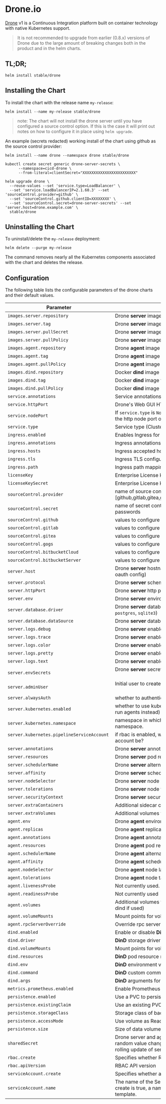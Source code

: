 # Drone.io

[Drone](http://readme.drone.io/) v1 is a Continuous Integration platform built on container technology with native Kubernetes support.

> It is not recommended to upgrade from earlier (0.8.x) versions of Drone due to the large amount of breaking changes both in the product and in the helm charts.

## TL;DR;

```console
helm install stable/drone
```

## Installing the Chart

To install the chart with the release name `my-release`:

```console
helm install --name my-release stable/drone
```

> note: The chart will not install the drone server until you have configured a source control option. If this is the case it will print out notes on how to configure it in place using `helm upgrade`.

An example (secrets redacted) working install of the chart using github as the source control provider:

```console
helm install --name drone --namespace drone stable/drone

kubectl create secret generic drone-server-secrets \
      --namespace=cicd-drone \
      --from-literal=clientSecret="XXXXXXXXXXXXXXXXXXXXXXXX"

helm upgrade drone \
  --reuse-values --set 'service.type=LoadBalancer' \
  --set 'service.loadBalancerIP=2.1.60.3' --set 'sourceControl.provider=github' \
  --set 'sourceControl.github.clientID=XXXXXXXX' \
  --set 'sourceControl.secret=drone-server-secrets' --set 'server.host=drone.example.com' \
  stable/drone
```

## Uninstalling the Chart

To uninstall/delete the `my-release` deployment:

```console
helm delete --purge my-release
```

The command removes nearly all the Kubernetes components associated with the
chart and deletes the release.

## Configuration

The following table lists the configurable parameters of the drone charts and their default values.

| Parameter                                         | Description                                                                                                                                         | Default                       |
| ------------------------------------------------- | --------------------------------------------------------------------------------------------------------------------------------------------------- | ----------------------------- |
| `images.server.repository`                        | Drone **server** image                                                                                                                              | `docker.io/drone/drone`       |
| `images.server.tag`                               | Drone **server** image tag                                                                                                                          | `1.6.1`                       |
| `images.server.pullSecret`                        | Drone **server** image pull secret                                                                                                                  | ``                            |
| `images.server.pullPolicy`                        | Drone **server** image pull policy                                                                                                                  | `IfNotPresent`                |
| `images.agent.repository`                         | Drone **agent** image                                                                                                                               | `docker.io/drone/agent`       |
| `images.agent.tag`                                | Drone **agent** image tag                                                                                                                           | `1.6.1`                       |
| `images.agent.pullPolicy`                         | Drone **agent** image pull policy                                                                                                                   | `IfNotPresent`                |
| `images.dind.repository`                          | Docker **dind** image                                                                                                                               | `docker.io/library/docker`    |
| `images.dind.tag`                                 | Docker **dind** image tag                                                                                                                           | `18.06.1-ce-dind`             |
| `images.dind.pullPolicy`                          | Docker **dind** image pull policy                                                                                                                   | `IfNotPresent`                |
| `service.annotations`                             | Service annotations                                                                                                                                 | `{}`                          |
| `service.httpPort`                                | Drone's Web GUI HTTP port                                                                                                                           | `80`                          |
| `service.nodePort`                                | If `service.type` is `NodePort` and this is non-empty, sets the http node port of the service                                                       | `32015`                       |
| `service.type`                                    | Service type (ClusterIP, NodePort or LoadBalancer)                                                                                                  | `ClusterIP`                   |
| `ingress.enabled`                                 | Enables Ingress for Drone                                                                                                                           | `false`                       |
| `ingress.annotations`                             | Ingress annotations                                                                                                                                 | `{}`                          |
| `ingress.hosts`                                   | Ingress accepted hostnames                                                                                                                          | `nil`                         |
| `ingress.tls`                                     | Ingress TLS configuration                                                                                                                           | `[]`                          |
| `ingress.path`                                    | Ingress path mapping                                                                                                                                | ``                            |
| `licenseKey`                                      | Enterprise License Key                                                                                                                              | ``                            |
| `licenseKeySecret`                                | Enterprise License Key Secret Name                                                                                                                  | ``                            |
| `sourceControl.provider`                          | name of source control provider [github,gitlab,gitea,gogs,bitbucketCloud,bitbucketServer]                                                           | ``                            |
| `sourceControl.secret`                            | name of secret containing source control keys and passwords                                                                                         | ``                            |
| `sourceControl.github`                            | values to configure github                                                                                                                          | see values.yaml               |
| `sourceControl.gitlab`                            | values to configure gitlab                                                                                                                          | see values.yaml               |
| `sourceControl.gitea`                             | values to configure gitea                                                                                                                           | see values.yaml               |
| `sourceControl.gogs`                              | values to configure gogs                                                                                                                            | see values.yaml               |
| `sourceControl.bitbucketCloud`                    | values to configure bitbucket cloud                                                                                                                 | see values.yaml               |
| `sourceControl.bitbucketServer`                   | values to configure bitbucket server (stash)                                                                                                        | see values.yaml               |
| `server.host`                                     | Drone **server** hostname (should match callback url in oauth config)                                                                               | `(internal hostname)`         |
| `server.protocol`                                 | Drone **server** scheme/protocol [http,https]                                                                                                       | `http`                        |
| `server.httpPort`                                 | Drone **server** http port                                                                                                                          | `80`                          |
| `server.env`                                      | Drone **server** environment variables                                                                                                              | `(default values)`            |
| `server.database.driver`                          | Drone **server** database driver, options are (`mysql`, `postgres`, `sqlite3`)                                                                      | `sqlite3`                     |
| `server.database.dataSource`                      | Drone **server** database DataSource                                                                                                                | `/var/lib/drone/drone.sqlite` |
| `server.logs.debug`                               | Drone **server** enables debug mode                                                                                                                 | `false`                       |
| `server.logs.trace`                               | Drone **server** enables trace mode                                                                                                                 | `false`                       |
| `server.logs.color`                               | Drone **server** enables colored logs                                                                                                               | `false`                       |
| `server.logs.pretty`                              | Drone **server** enables pretty logs                                                                                                                | `false`                       |
| `server.logs.text`                                | Drone **server** enables text logs rather than `json` logs                                                                                          | `true`                        |
| `server.envSecrets`                               | Drone **server** secret environment variables                                                                                                       | `(default values)`            |
| `server.adminUser`                                | Initial user to create and set as admin                                                                                                             | ``                            |
| `server.alwaysAuth`                               | whether to authenticate when cloning public repositories                                                                                            | `false`                       |
| `server.kubernetes.enabled`                       | whether to use kubernetes to run pipelines (if `false` will run agents instead)                                                                     | `true`                        |
| `server.kubernetes.namespace`                     | namespace in which to run pipelines, defaults to release namespace.                                                                                 | ``                            |
| `server.kubernetes.pipelineServiceAccount`        | if rbac is enabled, what should name of pipeline service account be?                                                                                | ``                            |
| `server.annotations`                              | Drone **server** annotations                                                                                                                        | `{}`                          |
| `server.resources`                                | Drone **server** pod resource requests & limits                                                                                                     | `{}`                          |
| `server.schedulerName`                            | Drone **server** alternate scheduler name                                                                                                           | `nil`                         |
| `server.affinity`                                 | Drone **server** scheduling preferences                                                                                                             | `{}`                          |
| `server.nodeSelector`                             | Drone **server** node labels for pod assignment                                                                                                     | `{}`                          |
| `server.tolerations`                              | Drone **server** node taints to tolerate                                                                                                            | `[]`                          |
| `server.securityContext`                          | Drone **server** securityContext                                                                                                                    | `{}`                          |
| `server.extraContainers`                          | Additional sidecar containers                                                                                                                       | `""`                          |
| `server.extraVolumes`                             | Additional volumes for use in extraContainers                                                                                                       | `""`                          |
| `agent.env`                                       | Drone **agent** environment variables                                                                                                               | `(default values)`            |
| `agent.replicas`                                  | Drone **agent** replicas                                                                                                                            | `1`                           |
| `agent.annotations`                               | Drone **agent** annotations                                                                                                                         | `{}`                          |
| `agent.resources`                                 | Drone **agent** pod resource requests & limits                                                                                                      | `{}`                          |
| `agent.schedulerName`                             | Drone **agent** alternate scheduler name                                                                                                            | `nil`                         |
| `agent.affinity`                                  | Drone **agent** scheduling preferences                                                                                                              | `{}`                          |
| `agent.nodeSelector`                              | Drone **agent** node labels for pod assignment                                                                                                      | `{}`                          |
| `agent.tolerations`                               | Drone **agent** node taints to tolerate                                                                                                             | `[]`                          |
| `agent.livenessProbe`                             | Not currently used.                                                                                                                                 | `{}`                          |
| `agent.readinessProbe`                            | Not currently used                                                                                                                                  | `{}`                          |
| `agent.volumes`                                   | Additional volumes to make available to agent (shared by dind if used)                                                                              | `nil`                         |
| `agent.volumeMounts`                              | Mount points for volumes                                                                                                                            | `nil`                         |
| `agent.rpcServerOverride`                         | Override rpc server url                                                                                                                             | `nil`                         |
| `dind.enabled`                                    | Enable or disable **DinD**                                                                                                                          | `true`                        |
| `dind.driver`                                     | **DinD** storage driver                                                                                                                             | `overlay2`                    |
| `dind.volumeMounts`                               | Mount points for volumes (defined in agent.volumes)                                                                                                 | `nil`                         |
| `dind.resources`                                  | **DinD** pod resource requests & limits                                                                                                             | `{}`                          |
| `dind.env`                                        | **DinD** environment variables                                                                                                                      | `nil`                         |
| `dind.command`                                    | **DinD** custom command instead of default entry point                                                                                              | `nil`                         |
| `dind.args`                                       | **DinD** arguments for custom command or entry point                                                                                                | `nil`                         |
| `metrics.prometheus.enabled`                      | Enable Prometheus metrics endpoint                                                                                                                  | `false`                       |
| `persistence.enabled`                             | Use a PVC to persist data                                                                                                                           | `true`                        |
| `persistence.existingClaim`                       | Use an existing PVC to persist data                                                                                                                 | `nil`                         |
| `persistence.storageClass`                        | Storage class of backing PVC                                                                                                                        | `nil`                         |
| `persistence.accessMode`                          | Use volume as ReadOnly or ReadWrite                                                                                                                 | `ReadWriteOnce`               |
| `persistence.size`                                | Size of data volume                                                                                                                                 | `1Gi`                         |
| `sharedSecret`                                    | Drone server and agent shared secret (Note: The Default random value changes on every `helm upgrade` causing a rolling update of server and agents) | `(random value)`              |
| `rbac.create`                                     | Specifies whether RBAC resources should be created.                                                                                                 | `true`                        |
| `rbac.apiVersion`                                 | RBAC API version                                                                                                                                    | `v1`                          |
| `serviceAccount.create`                           | Specifies whether a ServiceAccount should be created.                                                                                               | `true`                        |
| `serviceAccount.name`                             | The name of the ServiceAccount to use. If not set and create is true, a name is generated using the fullname template.                              | `(fullname template)`         |
